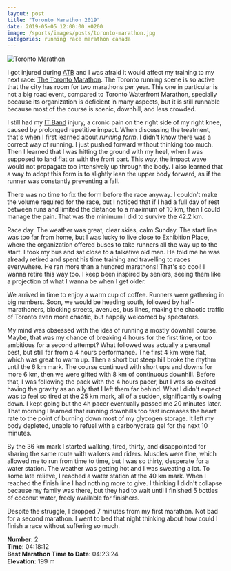```yaml
---
layout: post
title: "Toronto Marathon 2019"
date: 2019-05-05 12:00:00 +0200
image: /sports/images/posts/toronto-marathon.jpg
categories: running race marathon canada
---
```


![Toronto Marathon](/sports/images/posts/toronto-marathon.jpg)

I got injured during [ATB](/sports/2019/03/around-the-bay.html) and I was afraid it would affect my training to my next race: [The Toronto Marathon](https://www.torontomarathon.com). The Toronto running scene is so active that the city has room for two marathons per year. This one in particular is not a big road event, compared to Toronto Waterfront Marathon, specially because its organization is deficient in many aspects, but it is still runnable because most of the course is scenic, downhill, and less crowded.

<!-- more -->

I still had my [IT Band](https://www.webmd.com/pain-management/it-band-syndrome) injury, a cronic pain on the right side of my right knee, caused by prolonged repetitive impact. When discussing the treatment, that's when I first learned about _running form_. I didn't know there was a correct way of running. I just pushed forward without thinking too much. Then I learned that I was hitting the ground with my heel, when I was supposed to land flat or with the front part. This way, the impact wave would not propagate too intensively up through the body. I also learned that a way to adopt this form is to slightly lean the upper body forward, as if the runner was constantly preventing a fall.

There was no time to fix the form before the race anyway. I couldn't make the volume required for the race, but I noticed that if I had a full day of rest between runs and limited the distance to a maximum of 10 km, then I could manage the pain. That was the minimum I did to survive the 42.2 km.

Race day. The weather was great, clear skies, calm Sunday. The start line was too far from home, but I was lucky to live close to Exhibition Place, where the organization offered buses to take runners all the way up to the start. I took my bus and sat close to a talkative old man. He told me he was already retired and spent his time training and travelling to races everywhere. He ran more than a hundred marathons! That's so cool! I wanna retire this way too. I keep been inspired by seniors, seeing them like a projection of what I wanna be when I get older.

We arrived in time to enjoy a warm cup of coffee. Runners were gathering in big numbers. Soon, we would be heading south, followed by half-marathoners, blocking streets, avenues, bus lines, making the chaotic traffic of Toronto even more chaotic, but happily welcomed by spectators.

My mind was obsessed with the idea of running a mostly downhill course. Maybe, that was my chance of breaking 4 hours for the first time, or too ambitious for a second attempt? What followed was actually a personal best, but still far from a 4 hours performance. The first 4 km were flat, which was great to warm up. Then a short but steep hill broke the rhythm until the 6 km mark. The course continued with short ups and downs for more 6 km, then we were gifted with 8 km of continuous downhill. Before that, I was following the pack with the 4 hours pacer, but I was so excited having the gravity as an ally that I left them far behind. What I didn't expect was to feel so tired at the 25 km mark, all of a sudden, significantly slowing down. I kept going  but the 4h pacer eventually passed me 20 minutes later. That morning I learned that running downhills too fast increases the heart rate to the point of burning down most of my glycogen storage. It left my body depleted, unable to refuel with a carbohydrate gel for the next 10 minutes.

By the 36 km mark I started walking, tired, thirty, and disappointed for sharing the same route with walkers and riders. Muscles were fine, which allowed me to run from time to time, but I was so thirty, desperate for a water station. The weather was getting hot and I was sweating a lot. To some late relieve, I reached a water station at the 40 km mark. When I reached the finish line I had nothing more to give. I thinking I didn't collapse because my family was there, but they had to wait until I finished 5 bottles of coconut water, freely available for finishers.

Despite the struggle, I dropped 7 minutes from my first marathon. Not bad for a second marathon. I went to bed that night thinking about how could I finish a race without suffering so much.

**Number**: 2\
**Time**: 04:18:12\
**Best Marathon Time to Date**: 04:23:24\
**Elevation**: 199 m